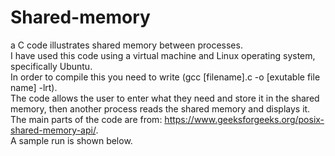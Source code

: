 # Shared-memory
a C code illustrates shared memory between processes.<br>
I have used this code using a virtual machine and Linux operating system, specifically Ubuntu.<br>
In order to compile this you need to write (gcc [filename].c -o [exutable file name] -lrt).<br>
The code allows the user to enter what they need and store it in the shared memory, then another process reads the shared memory and displays it.<br>
The main parts of the code are from: https://www.geeksforgeeks.org/posix-shared-memory-api/. <br>
A sample run is shown below.
